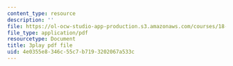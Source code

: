 ```yaml
---
content_type: resource
description: ''
file: https://ol-ocw-studio-app-production.s3.amazonaws.com/courses/18-06sc-linear-algebra-fall-2011/4e0355e8346c55c7b7193202067a533c_S8DQZjE4V8U.pdf
file_type: application/pdf
resourcetype: Document
title: 3play pdf file
uid: 4e0355e8-346c-55c7-b719-3202067a533c
---
```

